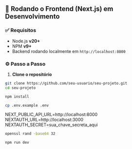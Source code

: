 ## 🚀 Rodando o Frontend (Next.js) em Desenvolvimento

### ✅ Requisitos

- Node.js **v20+**
- NPM **v9+**
- Backend rodando localmente em `http://localhost:8000`

### ⚙️ Passo a Passo

1. **Clone o repositório**

```bash
git clone https://github.com/seu-usuario/seu-projeto.git
cd seu-projeto
```
```bash
npm install
```
```bash
cp .env.example .env
```
NEXT_PUBLIC_API_URL=http://localhost:8000
NEXTAUTH_URL=http://localhost:3000
NEXTAUTH_SECRET=sua_chave_secreta_aqui

```bash
openssl rand -base64 32
```
```bash
npm run dev
```
